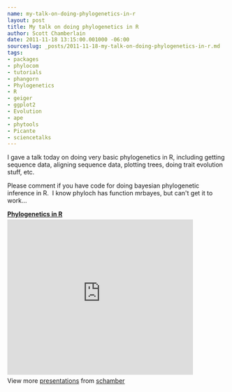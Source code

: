 ```yaml
---
name: my-talk-on-doing-phylogenetics-in-r
layout: post
title: My talk on doing phylogenetics in R
author: Scott Chamberlain
date: 2011-11-18 13:15:00.001000 -06:00
sourceslug: _posts/2011-11-18-my-talk-on-doing-phylogenetics-in-r.md
tags:
- packages
- phylocom
- tutorials
- phangorn
- Phylogenetics
- R
- geiger
- ggplot2
- Evolution
- ape
- phytools
- Picante
- sciencetalks
---
```


I gave a talk today on doing very basic phylogenetics in R, including getting sequence data, aligning sequence data, plotting trees, doing trait evolution stuff, etc.

Please comment if you have code for doing bayesian phylogenetic inference in R. &nbsp;I know phyloch has function mrbayes, but can't get it to work...

<div id="__ss_10222772" style="width: 425px;"><strong style="display: block; margin: 12px 0 4px;"><a href="http://www.slideshare.net/schamber/phylogenetics-in-r" target="_blank" title="Phylogenetics in R">Phylogenetics in R</a></strong> <iframe frameborder="0" height="355" marginheight="0" marginwidth="0" scrolling="no" src="http://www.slideshare.net/slideshow/embed_code/10222772" width="425"></iframe> <br /><div style="padding: 5px 0 12px;">View more <a href="http://www.slideshare.net/" target="_blank">presentations</a> from <a href="http://www.slideshare.net/schamber" target="_blank">schamber</a> </div></div>

